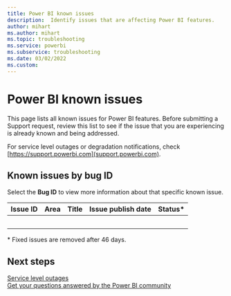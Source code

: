 ```yaml
---
title: Power BI known issues
description:  Identify issues that are affecting Power BI features. 
author: mihart
ms.author: mihart
ms.topic: troubleshooting    
ms.service: powerbi
ms.subservice: troubleshooting
ms.date: 03/02/2022  
ms.custom:  
---
```



# Power BI known issues

This page lists all known issues for Power BI features. Before submitting a Support request, review this list to see if the issue that you are experiencing is already known and being addressed. 

For service level outages or degradation notifications, check [https://support.powerbi.com](support.powerbi.com).  

## Known issues by bug ID
Select the **Bug ID** to view more information about that specific known issue.
<!-- add link from Issue ID and from Title to the related known issues article -->


|Issue ID  |Area  |Title  |Issue publish date | Status*  |
|---------|---------|---------|---------|--------|
|     |          |       |          |   |
|      |          |         |         |  |
|      |          |         |         |  |
|      |          |         |         |  |
|      |          |         |         |  |

\* Fixed issues are removed after 46 days.

## Next steps
[Service level outages](support.powerbi.com)    
[Get your questions answered by the Power BI community](https://community.powerbi.com)

